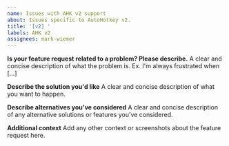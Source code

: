 ```yaml
---
name: Issues with AHK v2 support
about: Issues specific to AutoHotkey v2.
title: '[v2] '
labels: AHK v2
assignees: mark-wiemer
---
```


<!--

Please note the known limitations of AHK v2 support. These issues are already being addressed :)

-   Formatting ([Issue #381](https://github.com/mark-wiemer/vscode-autohotkey-plus-plus/issues/381))
-   Snippets ([Issue #382](https://github.com/mark-wiemer/vscode-autohotkey-plus-plus/issues/382))

-->

**Is your feature request related to a problem? Please describe.**
A clear and concise description of what the problem is. Ex. I'm always frustrated when [...]

**Describe the solution you'd like**
A clear and concise description of what you want to happen.

**Describe alternatives you've considered**
A clear and concise description of any alternative solutions or features you've considered.

**Additional context**
Add any other context or screenshots about the feature request here.
